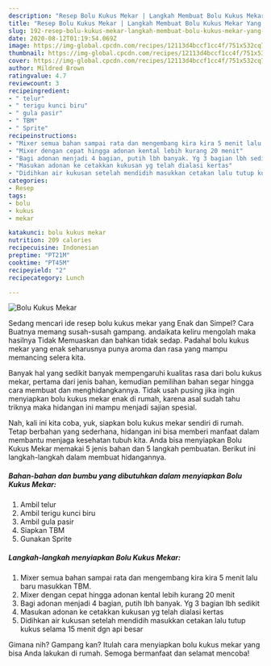```yaml
---
description: "Resep Bolu Kukus Mekar | Langkah Membuat Bolu Kukus Mekar Yang Lezat Sekali"
title: "Resep Bolu Kukus Mekar | Langkah Membuat Bolu Kukus Mekar Yang Lezat Sekali"
slug: 192-resep-bolu-kukus-mekar-langkah-membuat-bolu-kukus-mekar-yang-lezat-sekali
date: 2020-08-12T01:19:54.069Z
image: https://img-global.cpcdn.com/recipes/12113d4bccf1cc4f/751x532cq70/bolu-kukus-mekar-foto-resep-utama.jpg
thumbnail: https://img-global.cpcdn.com/recipes/12113d4bccf1cc4f/751x532cq70/bolu-kukus-mekar-foto-resep-utama.jpg
cover: https://img-global.cpcdn.com/recipes/12113d4bccf1cc4f/751x532cq70/bolu-kukus-mekar-foto-resep-utama.jpg
author: Mildred Brown
ratingvalue: 4.7
reviewcount: 3
recipeingredient:
- " telur"
- " terigu kunci biru"
- " gula pasir"
- " TBM"
- " Sprite"
recipeinstructions:
- "Mixer semua bahan sampai rata dan mengembang kira kira 5 menit lalu baru masukkan TBM."
- "Mixer dengan cepat hingga adonan kental lebih kurang 20 menit"
- "Bagi adonan menjadi 4 bagian, putih lbh banyak. Yg 3 bagian lbh sedikit"
- "Masukan adonan ke cetakkan kukusan yg telah dialasi kertas"
- "Didihkan air kukusan setelah mendidih masukkan cetakan lalu tutup kukus selama 15 menit dgn api besar"
categories:
- Resep
tags:
- bolu
- kukus
- mekar

katakunci: bolu kukus mekar 
nutrition: 209 calories
recipecuisine: Indonesian
preptime: "PT21M"
cooktime: "PT45M"
recipeyield: "2"
recipecategory: Lunch

---
```



![Bolu Kukus Mekar](https://img-global.cpcdn.com/recipes/12113d4bccf1cc4f/751x532cq70/bolu-kukus-mekar-foto-resep-utama.jpg)

Sedang mencari ide resep bolu kukus mekar yang Enak dan Simpel? Cara Buatnya memang susah-susah gampang. andaikata keliru mengolah maka hasilnya Tidak Memuaskan dan bahkan tidak sedap. Padahal bolu kukus mekar yang enak seharusnya punya aroma dan rasa yang mampu memancing selera kita.



Banyak hal yang sedikit banyak mempengaruhi kualitas rasa dari bolu kukus mekar, pertama dari jenis bahan, kemudian pemilihan bahan segar hingga cara membuat dan menghidangkannya. Tidak usah pusing jika ingin menyiapkan bolu kukus mekar enak di rumah, karena asal sudah tahu triknya maka hidangan ini mampu menjadi sajian spesial.


Nah, kali ini kita coba, yuk, siapkan bolu kukus mekar sendiri di rumah. Tetap berbahan yang sederhana, hidangan ini bisa memberi manfaat dalam membantu menjaga kesehatan tubuh kita. Anda bisa menyiapkan Bolu Kukus Mekar memakai 5 jenis bahan dan 5 langkah pembuatan. Berikut ini langkah-langkah dalam membuat hidangannya.

<!--inarticleads1-->

##### Bahan-bahan dan bumbu yang dibutuhkan dalam menyiapkan Bolu Kukus Mekar:

1. Ambil  telur
1. Ambil  terigu kunci biru
1. Ambil  gula pasir
1. Siapkan  TBM
1. Gunakan  Sprite




<!--inarticleads2-->

##### Langkah-langkah menyiapkan Bolu Kukus Mekar:

1. Mixer semua bahan sampai rata dan mengembang kira kira 5 menit lalu baru masukkan TBM.
1. Mixer dengan cepat hingga adonan kental lebih kurang 20 menit
1. Bagi adonan menjadi 4 bagian, putih lbh banyak. Yg 3 bagian lbh sedikit
1. Masukan adonan ke cetakkan kukusan yg telah dialasi kertas
1. Didihkan air kukusan setelah mendidih masukkan cetakan lalu tutup kukus selama 15 menit dgn api besar




Gimana nih? Gampang kan? Itulah cara menyiapkan bolu kukus mekar yang bisa Anda lakukan di rumah. Semoga bermanfaat dan selamat mencoba!
